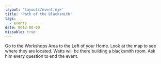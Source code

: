 ```yaml
---
layout: 'layouts/event.njk'
title: 'Path of the Blacksmith'
tags:
  - events
date: 0012-00-00
missable: true
---
```

Go to the Workshops Area to the Left of your Home. Look at the map to see where they are located. Watts will be there building a blacksmith room. Ask him every question to end the event.